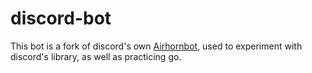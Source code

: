 # discord-bot
This bot is a fork of discord's own [Airhornbot](https://github.com/hammerandchisel/airhornbot), used to experiment with discord's library, as well as practicing go.

